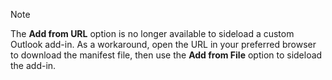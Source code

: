 > [!NOTE]
> The **Add from URL** option is no longer available to sideload a custom Outlook add-in. As a workaround, open the URL in your preferred browser to download the manifest file, then use the **Add from File** option to sideload the add-in.
